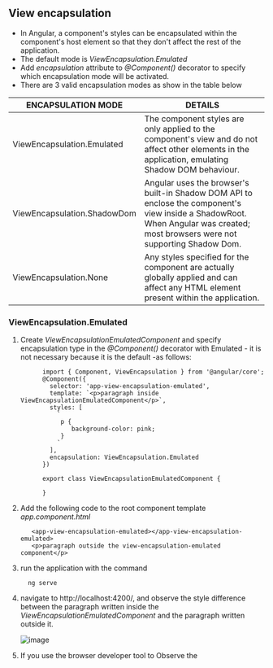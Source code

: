 
## View encapsulation
-    In Angular, a component's styles can be encapsulated within the component's host element so that they don't affect the rest of the application.
-    The default mode is *ViewEncapsulation.Emulated*
-    Add *encapsulation* attribute to *@Component()* decorator to specify which encapsulation mode will be activated.
-    There are 3 valid encapsulation modes as show in the table below
  

|     ENCAPSULATION MODE     |     DETAILS    |
|---|---|
|    ViewEncapsulation.Emulated    |   The component styles are only applied to the component's view and do not affect other elements in the application, emulating Shadow DOM behaviour.|
|    ViewEncapsulation.ShadowDom    | Angular uses the browser's built-in Shadow DOM API to enclose the component's view inside a ShadowRoot.<br /> When Angular was created; most browsers were not supporting Shadow Dom.|
|    ViewEncapsulation.None     |  Any styles specified for the component are actually globally applied and can affect any HTML element present within the application.|


### ViewEncapsulation.Emulated

1. Create *ViewEncapsulationEmulatedComponent* and specify encapsulation type in the *@Component()* decorator with Emulated - it is not necessary because it is the default -as follows:
   
    ```
          import { Component, ViewEncapsulation } from '@angular/core';
          @Component({
            selector: 'app-view-encapsulation-emulated',
            template: `<p>paragraph inside ViewEncapsulationEmulatedComponent</p>`,
            styles: [
              `
               p {
                  background-color: pink;
               }
              `
            ],
            encapsulation: ViewEncapsulation.Emulated
          })
          
          export class ViewEncapsulationEmulatedComponent {
          
          }

    ```

2. Add the following code to the root component template *app.component.html*

    ```
       <app-view-encapsulation-emulated></app-view-encapsulation-emulated>
       <p>paragraph outside the view-encapsulation-emulated component</p>
    ```

3. run the application with the command
   
    ```
      ng serve
    ```
4. navigate to http://localhost:4200/, and observe the style difference between the paragraph written inside the *ViewEncapsulationEmulatedComponent* and the paragraph written outside it. 
   
   ![image](https://github.com/shaimaa-hshalaby/Angular_Guide/assets/3264417/f676a6f2-d52e-44db-840d-5aa99eade913)

5. If you use the browser developer tool to Observe the 

